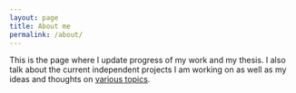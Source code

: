 ```yaml
---
layout: page
title: About me
permalink: /about/
---
```

This is the page where I update progress of my work and my thesis. I also talk about the current independent projects I am working on as well as my ideas and thoughts on [various topics](https://en.wikipedia.org/wiki/Democratic_confederalism).

